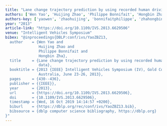 ```yaml
---
title: "Lane change trajectory prediction by using recorded human driving data"
authors: ['Wen Yao', 'Huijing Zhao', 'Philippe Bonnifait', 'Hongbin Zha']
authors-key: ['yaowen', 'zhaohuijing', 'bonnifaitphilippe', 'zhahongbin']
year: "2013"
article-link: "https://doi.org/10.1109/IVS.2013.6629506"
venue: "Intelligent Vehicles Symposium"
bibex: "@inproceedings{DBLP:conf/ivs/YaoZBZ13,
  author    = {Wen Yao and
               Huijing Zhao and
               Philippe Bonnifait and
               Hongbin Zha},
  title     = {Lane change trajectory prediction by using recorded human driving
               data},
  booktitle = {2013 {IEEE} Intelligent Vehicles Symposium (IV), Gold Coast City,
               Australia, June 23-26, 2013},
  pages     = {430--436},
  publisher = {{IEEE}},
  year      = {2013},
  url       = {https://doi.org/10.1109/IVS.2013.6629506},
  doi       = {10.1109/IVS.2013.6629506},
  timestamp = {Wed, 16 Oct 2019 14:14:57 +0200},
  biburl    = {https://dblp.org/rec/conf/ivs/YaoZBZ13.bib},
  bibsource = {dblp computer science bibliography, https://dblp.org}
}"
---
```

